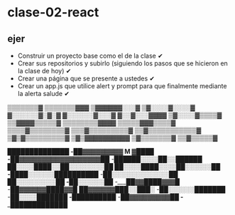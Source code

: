 # clase-02-react

## ejer

* Construir un proyecto base como el de la clase ✔
* Crear sus repositorios y subirlo (siguiendo los pasos que se hicieron en la   clase de hoy) ✔
* Crear una página que se presente a ustedes ✔
* Crear un app.js que utilice alert y prompt para que finalmente mediante la alerta salude ✔

▒▒▒▒▒▒▒▓
▒▒▒▒▒▒▒▓▓▓
▒▓▓▓▓▓▓░░░▓
▒▓░░░░▓░░░░▓
▓░░░░░░▓░▓░▓
▓░░░░░░▓░░░▓
▓░░▓░░░▓▓▓▓
▒▓░░░░▓▒▒▒▒▓
▒▒▓▓▓▓▒▒▒▒▒▓
▒▒▒▒▒▒▒▒▓▓▓▓
▒▒▒▒▒▓▓▓▒▒▒▒▓
▒▒▒▒▓▒▒▒▒▒▒▒▒▓
▒▒▒▓▒▒▒▒▒▒▒▒▒▓
▒▒▓▒▒▒▒▒▒▒▒▒▒▒▓
▒▓▒▓▒▒▒▒▒▒▒▒▒▓
▒▓▒▓▓▓▓▓▓▓▓▓▓
▒▓▒▒▒▒▒▒▒▓
▒▒▓▒▒▒▒▒▓

______██████████████
-____██▓▓▓▓▓▓▓▓▓ M ▓████
-__██▓▓▓▓▓▓▓▓▓▓▓▓▓▓▓▓▓▓██
-__██████░░░░██░░██████
██░░░░████░░██░░░░░░░░██
██░░░░████░░░░██░░░░░░██
-__████░░░░░░██████████
-__██░░░░░░░░░░░░░██
_____██░░░░░░░░░██
-______██░░░░░░██
-____██▓▓████▓▓▓█
-_██▓▓▓▓▓▓████▓▓█
██▓▓▓▓▓▓███░░███░
-__██░░░░░░███████
-____██░░░░███████
-______██████████
-_____██▓▓▓▓▓▓▓▓▓██
-_____█████████████
